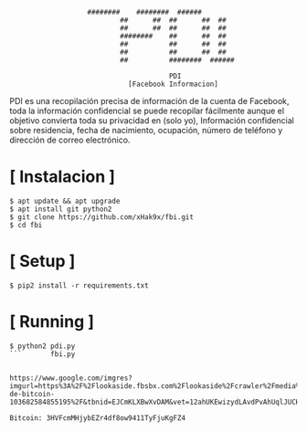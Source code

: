 

```
		           ########    ########  ######
                           ##      ##  ##      ##  ##
                           ##      ##  ##      ##  ##
                           ########    ##      ##  ##
                           ##          ##      ##  ##
                           ##          ##      ##  ##
                           ##          ########  ######
                                       
                                       PDI
                             [Facebook Informacion]
```
PDI es una recopilación precisa de información de la cuenta de Facebook, toda la información confidencial se puede recopilar fácilmente aunque el objetivo convierta toda su privacidad en (solo yo), Información confidencial sobre residencia, fecha de nacimiento, ocupación, número de teléfono y dirección de correo electrónico.



# [ Instalacion ]
```
$ apt update && apt upgrade
$ apt install git python2
$ git clone https://github.com/xHak9x/fbi.git
$ cd fbi
```

# [ Setup ]
```
$ pip2 install -r requirements.txt
```
# [ Running ]
```
$ python2 pdi.py
```       fbi.py


https://www.google.com/imgres?imgurl=https%3A%2F%2Flookaside.fbsbx.com%2Flookaside%2Fcrawler%2Fmedia%2F%3Fmedia_id%3D103684981521622&imgrefurl=https%3A%2F%2Fwww.facebook.com%2Fpages%2Fcategory%2FCommunity%2FDonaci%25C3%25B3n-de-bitcoin-103682584855195%2F&tbnid=EJCmKLXBwXvDAM&vet=12ahUKEwizydLAvdPvAhUqlJUCHZmEDjkQMygOegUIARCyAQ..i&docid=D8VhVeBvyGhHlM&w=1153&h=557&itg=1&q=donar%20bitcoin&ved=2ahUKEwizydLAvdPvAhUqlJUCHZmEDjkQMygOegUIARCyAQ

Bitcoin: 3HVFcmMHjybEZr4df8ow9411TyFjuKgFZ4